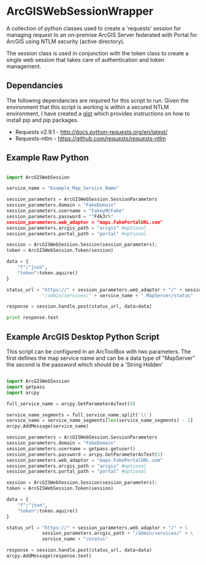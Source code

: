 # ArcGISWebSessionWrapper #
A collection of python classes used to create a 'requests' session for managing request to an on-premise ArcGIS Server
federated with Portal for ArcGIS using NTLM security (active directory).

The session class is used in conjunction with the token class to create a single web session that takes care of authentication and token management.

## Dependancies ##
The following dependancies are required for this script to run. Given the environment that this script is working is within a secured NTLM environment, I have created a [gist](https://gist.github.com/SamDrummond/c796710fd812e9a25505) which provides instructions on how to install pip and pip packages.

- Requests v2.9.1 - http://docs.python-requests.org/en/latest/
- Requests-ntlm - https://github.com/requests/requests-ntlm

## Example Raw Python ##

```Python

import ArcGISWebSession

service_name = "Example_Map_Service_Name"

session_parameters = ArcGISWebSession.SessionParameters
session_parameters.domain = "FakeDomain"
session_parameters.username = "FakeyMcFake"
session_parameters.password = ""F4k3r%"
session_parameters.web_adaptor = "maps.FakePortalURL.com"
session_parameters.arcgis_path = "arcgis" #optional
session_parameters.portal_path = "portal" #optional

session = ArcGISWebSession.Session(session_parameters);
token = ArcGISWebSession.Token(session)

data = {
    "f":"json",
    "token":token.aquire()
}

status_url = "https://" + session_parameters.web_adaptor + "/" + session_parameters.arcgis_path +
             "/admin/services/" + service_name + ".MapServer/status"

response = session.handle.post(status_url, data=data)

print response.text
```

## Example ArcGIS Desktop Python Script ##

This script can be configured in an ArcToolBox with two parameters. The first defines the map service name and can be a data type of "MapServer" the second is the password which should be a 'String Hidden'

```Python

import ArcGISWebSession
import getpass
import arcpy

full_service_name = arcpy.GetParameterAsText(0)

service_name_segments = full_service_name.split('\\')
service_name = service_name_segments[len(service_name_segments) - 1]
arcpy.AddMessage(service_name)

session_parameters = ArcGISWebSession.SessionParameters
session_parameters.domain = "FakeDomain"
session_parameters.username = getpass.getuser()
session_parameters.password = arcpy.GetParameterAsText(1)
session_parameters.web_adaptor = "maps.FakePortalURL.com"
session_parameters.arcgis_path = "arcgis" #optional
session_parameters.portal_path = "portal" #optional

session = ArcGISWebSession.Session(session_parameters);
token = ArcGISWebSession.Token(session)

data = {
    "f":"json",
    "token":token.aquire()
}

status_url = "https://" + session_parameters.web_adaptor + "/" + \
             session_parameters.arcgis_path + "/admin/services/" + \
             service_name + "/status"

response = session.handle.post(status_url, data=data)
arcpy.AddMessage(response.text)
```
